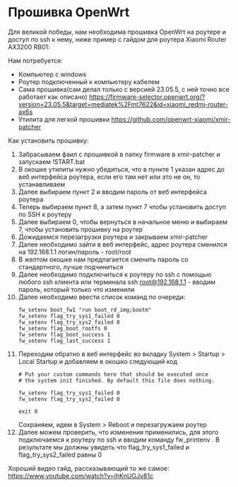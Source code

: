 # Прошивка OpenWrt
Для великой победы, нам необходима прошивка OpenWrt на роутере и доступ по ssh к нему, ниже пример с гайдом для роутера Xiaomi Router AX3200 RB01:

Нам потребуется:
- Компьютер с windows
- Роутер подключенный к компьютеру кабелем
- Сама прошивка(сам делал только с версией 23.05.5, с ней точно все работает как описано) https://firmware-selector.openwrt.org/?version=23.05.5&target=mediatek%2Fmt7622&id=xiaomi_redmi-router-ax6s
- Утилита для легкой прошивки https://github.com/openwrt-xiaomi/xmir-patcher

Как установить прошивку:
1) Забрасываем фаил с прошивкой в папку firmware в xmir-patcher и запускаем !START.bat
2) В окошке утилиты нужно убедиться, что в пункте 1 указан адрес до веб интерфейса роутера, если его там нет или это не он, то устанавливаем
3) Далее выбираем пункт 2 и вводим пароль от веб интерфейса роутера
4) Теперь выбираем пункт 8, а затем пункт 7 чтобы установить доступ по SSH к роутеру
5) Далее выбираем 0, чтобы вернуться в начальное меню и выбираем 7, чтобы установить прошивку на роутер
6) Дожидаемся перезагрузки роутера и закрываем xmir-patcher
7) Далее необходимо зайти в веб интерфейс, адрес роутера сменился на 192.168.1.1 логин/пароль - root/root
8) В желтом окошке нам предлагается сменить пароль со стандартного, лучше подчиниться
9) Далее необходимо подключиться к роутеру по ssh с помощью любого ssh клиента или терминала ssh root@192.168.1.1 - вводим пароль, который только что изменили
10) Далее необходимо ввести список команд по очереди:
    ```
    fw_setenv boot_fw1 "run boot_rd_img;bootm"
    fw_setenv flag_try_sys1_failed 0
    fw_setenv flag_try_sys2_failed 0
    fw_setenv flag_boot_rootfs 0
    fw_setenv flag_boot_success 1
    fw_setenv flag_last_success 1
    ```
11) Переходим обратно в веб интерфейс во вкладку System > Startup > Local Startup и добавляем в окошко следующий код
    ```
    # Put your custom commands here that should be executed once
    # the system init finished. By default this file does nothing.
    
    fw_setenv flag_try_sys1_failed 0
    fw_setenv flag_try_sys2_failed 0
    
    exit 0
    ```
    Сохраняем, идем в System > Reboot и перезагружаем роутер
12) Далее можем проверить, что изменения применились, для этого подключаемся к роутеру по ssh и вводим команду fw_printenv . В результате мы должны увидеть что flag_try_sys1_failed и flag_try_sys2_failed равны 0

Хороший видео гайд, рассказывающий то же самое: https://www.youtube.com/watch?v=jhKnUGJv81c
